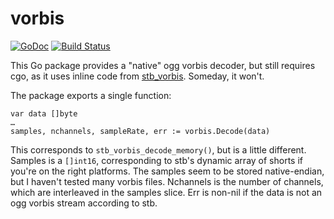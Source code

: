 vorbis
======

[![GoDoc](https://godoc.org/github.com/mccoyst/vorbis?status.svg)](https://godoc.org/github.com/mccoyst/vorbis)
[![Build Status](https://travis-ci.org/mccoyst/vorbis.svg?branch=master)](https://travis-ci.org/mccoyst/vorbis)

This Go package provides a "native" ogg vorbis decoder, but still requires cgo, as it uses inline code from [stb_vorbis](http://nothings.org/stb_vorbis/). Someday, it won't.

The package exports a single function:

	var data []byte
	…
	samples, nchannels, sampleRate, err := vorbis.Decode(data)
	
This corresponds to `stb_vorbis_decode_memory()`, but is a little different. Samples is a `[]int16`, corresponding to stb's dynamic array of shorts if you're on the right platforms. The samples seem to be stored native-endian, but I haven't tested many vorbis files. Nchannels is the number of channels, which are interleaved in the samples slice. Err is non-nil if the data is not an ogg vorbis stream according to stb.
